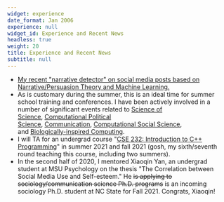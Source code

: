 ```yaml
---
widget: experience
date_format: Jan 2006
experience: null
widget_id: Experience and Recent News
headless: true
weight: 20
title: Experience and Recent News
subtitle: null
---
```

* [My recent "narrative detector" on social media posts based on Narrative/Persuasion Theory and Machine Learning.](https://github.com/hlbao/narrative)
* As is customary during the summer, this is an ideal time for summer school training and conferences. I have been actively involved in a number of significant events related to [Science of Science](https://feb.kuleuven.be/drc/MSI/sti), [Computational Political Science](https://cssh.northeastern.edu/nulab/pacss/), [Communication](https://www.icahdq.org/page/ICA2021), [Computational Social Science](https://sicss.io/), and [Biologically-inspired Computing](https://gecco-2021.sigevo.org/HomePage).
* I will TA for an undergrad course "[CSE 232: Introduction to C++ Programming](https://www.cse.msu.edu/~cse232/index.html)" in summer 2021 and fall 2021 (gosh, my sixth/seventh round teaching this course, including two summers).
* In the second half of 2020, I mentored Xiaoqin Yan, an undergrad student at MSU Psychology on the thesis "The Correlation between Social Media Use and Self-esteem." He ~~is applying to sociology/communication science Ph.D. programs~~ is an incoming sociology Ph.D. student at NC State for Fall 2021. Congrats, Xiaoqin!